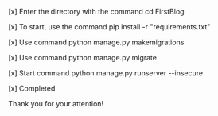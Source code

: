[x] Enter the directory with the command cd FirstBlog

[x] To start, use the command pip install -r "requirements.txt"

[x] Use command python manage.py makemigrations

[x] Use command python manage.py migrate

[x] Start command python manage.py runserver --insecure

[x] Completed

Thank you for your attention!